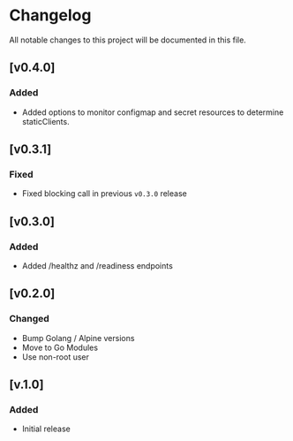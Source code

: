 # Changelog
All notable changes to this project will be documented in this file.

## [v0.4.0]

### Added

- Added options to monitor configmap and secret resources to determine staticClients.

## [v0.3.1]

### Fixed 

- Fixed blocking call in previous `v0.3.0` release

## [v0.3.0]

### Added 

- Added /healthz and /readiness endpoints

## [v0.2.0]

### Changed

- Bump Golang / Alpine versions
- Move to Go Modules
- Use non-root user

## [v.1.0]
### Added

- Initial release

